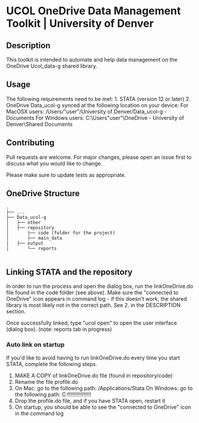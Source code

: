 # UCOL OneDrive Data Management Toolkit | University of Denver

## Description

This toolkit is intended to automate and help data management on the OneDrive Ucol_data-g shared library.

## Usage

The following requirements need to be met:
	1. STATA (version 12 or later)
	2. OneDrive Data_ucol-g synced at the following location on your device:
		For MacOSX users: /Users/"user"/University of Denver/Data_ucol-g - Documents
		For Windows users: C:\Users\"user"\OneDrive - University of Denver\Shared Documents

## Contributing
Pull requests are welcome. For major changes, please open an issue first to discuss what you would like to change.

Please make sure to update tests as appropriate.


## OneDrive Structure
```
.
├── ...					
├── Data_ucol-g					
│   ├── other            			
│   ├── repository				           
│   	├── code (folder for the project) 	       
│   	├── main_data				
|	├── output				
│   	└── reports				
	
```

## Linking STATA and the repository

In order to run the process and open the dialog box, run the linkOneDrive.do file found 
in the code folder (see above). Make sure the "connected to OneDrive" icon appears in
command log - if this doesn't work, the shared library is most likely not in the correct
path. See 2. in the DESCRIPTION section.

Once successfully linked, type "ucol open" to open the user interface (dialog box). (note: reports tab in progress)

### Auto link on startup

If you'd like to avoid having to run linkOneDrive.do every time you start STATA, complete
the following steps.
1. MAKE A COPY of linkOneDrive.do file (found in repository/code)
2. Rename the file profile.do
3. 	On Mac: go to the following path: /Applications/Stata
	On Windows: go to the following path: C:\!!!!!!!!!!!!!!!!
4. Drop the profile.do file, and if you have STATA open, restart it
5. On startup, you should be able to see the "connected to OneDrive" icon in the command log
